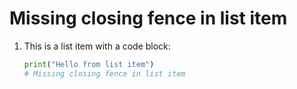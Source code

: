 # Missing closing fence in list item

1. This is a list item with a code block:

   ```python
   print("Hello from list item")
   # Missing closing fence in list item
